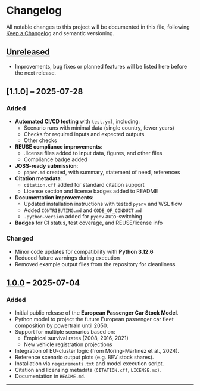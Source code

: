 <!--
SPDX-FileCopyrightText: 2025 German Aerospace Center (DLR), Gabriel Möring-Martínez
SPDX-License-Identifier: CC-BY-4.0
-->

# Changelog

All notable changes to this project will be documented in this file, following [Keep a Changelog](https://keepachangelog.com/en/1.0.0/) and semantic versioning.

## [Unreleased]

- Improvements, bug fixes or planned features will be listed here before the next release.


## [1.1.0] – 2025-07-28

### Added

- **Automated CI/CD testing** with `test.yml`, including:
  - Scenario runs with minimal data (single country, fewer years)
  - Checks for required inputs and expected outputs
  - Other checks
- **REUSE compliance improvements**:
  - .license files added to input data, figures, and other files
  - Compliance badge added
- **JOSS-ready submission**:
  - `paper.md` created, with summary, statement of need, references
- **Citation metadata**:
  - `citation.cff` added for standard citation support
  - License section and license badges added to README
- **Documentation improvements**:
  - Updated installation instructions with tested `pyenv` and WSL flow
  - Added `CONTRIBUTING.md` and `CODE_OF_CONDUCT.md`
  - `.python-version` added for `pyenv` auto-switching
- **Badges** for CI status, test coverage, and REUSE/license info

### Changed

- Minor code updates for compatibility with **Python 3.12.6**
- Reduced future warnings during execution
- Removed example output files from the repository for cleanliness

## [1.0.0] – 2025-07-04

### Added

- Initial public release of the **European Passenger Car Stock Model**.
- Python model to project the future European passenger car fleet composition by powertrain until 2050.
- Support for multiple scenarios based on:
  - Empirical survival rates (2008, 2016, 2021)
  - New vehicle registration projections
- Integration of EU-cluster logic (from Möring-Martínez et al., 2024).
- Reference scenario output plots (e.g. BEV stock shares).
- Installation via `requirements.txt` and model execution script.
- Citation and licensing metadata (`CITATION.cff`, `LICENSE.md`).
- Documentation in `README.md`.

---

[Unreleased]: https://gitlab.dlr.de/fk-tbs/personal-subgroups/gabriel-moring-martinez/eu-stock-model-paper/-/compare/main...HEAD
[1.0.0]: https://gitlab.dlr.de/fk-tbs/personal-subgroups/gabriel-moring-martinez/eu-stock-model-paper/-/tags/1.0.0

